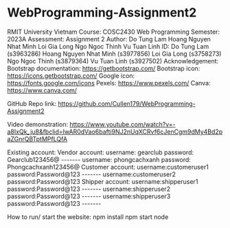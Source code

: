 # WebProgramming-Assignment2

RMIT University Vietnam
Course: COSC2430 Web Programming
Semester: 2023A
Assessment: Assignment 2
Author: Do Tung Lam 
        Hoang Nguyen Nhat Minh
        Loi Gia Long 
        Ngo Ngoc Thinh
        Vu Tuan Linh
ID:     Do Tung Lam (s3963286)
        Hoang Nguyen Nhat Minh (s3977856)
        Loi Gia Long (s3758273)
        Ngo Ngoc Thinh (s3879364)
        Vu Tuan Linh (s3927502)
Acknowledgement: 
Bootstrap documentation: https://getbootstrap.com/ 
Bootstrap icon: https://icons.getbootstrap.com/
Google icon: https://fonts.google.com/icons
Pexels: https://www.pexels.com/
Canva: https://www.canva.com/

GitHub Repo link: https://github.com/Cullen179/WebProgramming-Assignment2

Video demonstration: https://www.youtube.com/watch?v=-a8IxQk_ju8&fbclid=IwAR0dVao6bafti9NJ2nUqXCRvf6cJenCgm9dMy4Bd2paZGnrQBTptMPfLQfA

Existing account:
    Vendor account:
        username: gearclub
        password: Gearclub123456@
        -------
        username: phongcachxanh
        password: Phongcachxanh123456@
    Customer account:
        username:customeruser1  
        password:Password@123
        -------
        username:customeruser2
        password:Password@123
    Shipper account:
        username:shipperuser1
        password:Password@123
        -------
        username:shipperuser2
        password:Password@123
        -------
        username:shipperuser3
        password:Password@123
        -------

How to run/ start the website:
    npm install
    npm start
    node
    
